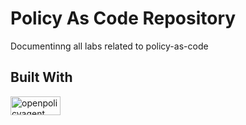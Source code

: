 # Policy As Code Repository

Documentinng all labs related to policy-as-code

## Built With

<a href="https://www.openpolicyagent.org/">
  <img alt="openpolicyagent" src="https://github.com/user-attachments/assets/c5bbbbee-d290-4320-a6fe-cb61fb41ba1a?style=for-the-badge&logo=Vault&logoColor=black" width="80" height="30"" />
